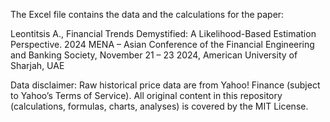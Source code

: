 The Excel file contains the data and the calculations for the paper:

Leontitsis A., Financial Trends Demystified: A Likelihood-Based Estimation Perspective. 2024 MENA – Asian Conference of the Financial Engineering and Banking Society, November 21 – 23 2024, American University of Sharjah, UAE


Data disclaimer: Raw historical price data are from Yahoo! Finance (subject to Yahoo’s Terms of Service). All original content in this repository (calculations, formulas, charts, analyses) is covered by the MIT License.

